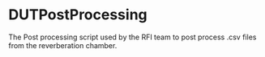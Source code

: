 # DUTPostProcessing
The Post processing script used by the RFI team to post process .csv files from the reverberation chamber.
